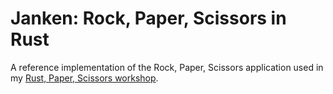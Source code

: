 # Janken: Rock, Paper, Scissors in Rust

A reference implementation of the Rock, Paper, Scissors application used in my [Rust, Paper, Scissors workshop](https://iensu.github.io/rust-paper-scissors/).
